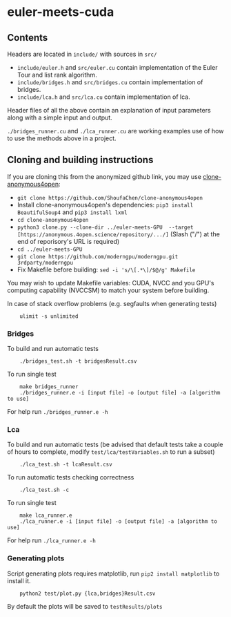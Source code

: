 # euler-meets-cuda

## Contents
Headers are located in ```include/``` with sources in ```src/```
- ```include/euler.h``` and ```src/euler.cu``` contain implementation of the Euler Tour and list rank algorithm.
- ```include/bridges.h``` and ```src/bridges.cu``` contain implementation of bridges.
- ```include/lca.h``` and ```src/lca.cu``` contain implementation of lca.

Header files of all the above contain an explanation of input parameters along with a simple input and output.

```./bridges_runner.cu``` and ```./lca_runner.cu``` are working examples use of how to use the methods above in a project.


## Cloning and building instructions
If you are cloning this from the anonymized github link, you may use [clone-anonymous4open](https://github.com/ShoufaChen/clone-anonymous4open):
- ```git clone https://github.com/ShoufaChen/clone-anonymous4open```
- Install clone-anonymous4open's dependencies: ```pip3 install BeautifulSoup4``` and ```pip3 install lxml```
- ```cd clone-anonymous4open```
- ```python3 clone.py --clone-dir ../euler-meets-GPU  --target [https://anonymous.4open.science/repository/.../]``` (Slash ("/") at the end of reporisory's URL is required)
- ```cd ../euler-meets-GPU```
- ```git clone https://github.com/moderngpu/moderngpu.git 3rdparty/moderngpu```
- Fix Makefile before building: ```sed -i 's/\[.*\]/$@/g' Makefile```

You may wish to update Makefile variables: CUDA, NVCC and you GPU's computing capability (NVCCSM) to match your system before building.

In case of stack overflow problems (e.g. segfaults when generating tests)
```shell
    ulimit -s unlimited
```

### Bridges
To build and run automatic tests
```shell
    ./bridges_test.sh -t bridgesResult.csv
```

To run single test
```shell
    make bridges_runner
    ./bridges_runner.e -i [input file] -o [output file] -a [algorithm to use]
```
For help run ```./bridges_runner.e -h```

### Lca
To build and run automatic tests (be advised that default tests take a couple of hours to complete, modify ```test/lca/testVariables.sh``` to run a subset)
```shell
    ./lca_test.sh -t lcaResult.csv
```

To run automatic tests checking correctness
```shell
    ./lca_test.sh -c
```

To run single test
```shell
    make lca_runner.e
    ./lca_runner.e -i [input file] -o [output file] -a [algorithm to use]
```
For help run ```./lca_runner.e -h```


### Generating plots
Script generating plots requires matplotlib, run ```pip2 install matplotlib``` to install it.

```shell
    python2 test/plot.py {lca,bridges}Result.csv
```
By default the plots will be saved to ```testResults/plots```
